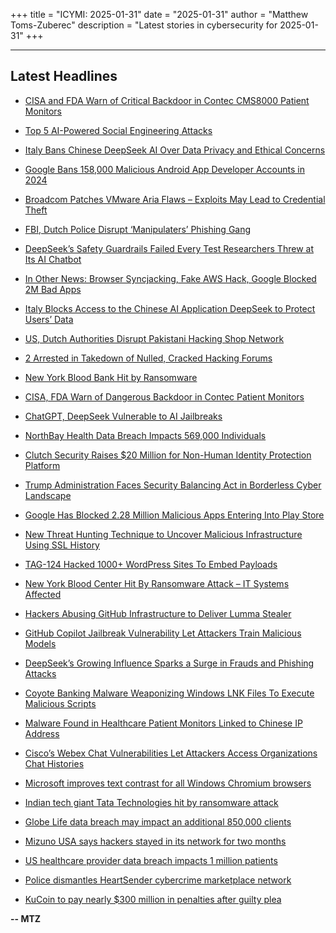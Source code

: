 +++
title = "ICYMI: 2025-01-31"
date = "2025-01-31"
author = "Matthew Toms-Zuberec"
description = "Latest stories in cybersecurity for 2025-01-31"
+++

---------------------------------------------------------------------------
## Latest Headlines
- [CISA and FDA Warn of Critical Backdoor in Contec CMS8000 Patient Monitors](https://thehackernews.com/2025/01/cisa-and-fda-warn-of-critical-backdoor.html)

- [Top 5 AI-Powered Social Engineering Attacks](https://thehackernews.com/2025/01/top-5-ai-powered-social-engineering.html)

- [Italy Bans Chinese DeepSeek AI Over Data Privacy and Ethical Concerns](https://thehackernews.com/2025/01/italy-bans-chinese-deepseek-ai-over.html)

- [Google Bans 158,000 Malicious Android App Developer Accounts in 2024](https://thehackernews.com/2025/01/google-bans-158000-malicious-android.html)

- [Broadcom Patches VMware Aria Flaws – Exploits May Lead to Credential Theft](https://thehackernews.com/2025/01/broadcom-patches-vmware-aria-flaws.html)

- [FBI, Dutch Police Disrupt ‘Manipulaters’ Phishing Gang](https://krebsonsecurity.com/2025/01/fbi-dutch-police-disrupt-manipulaters-phishing-gang/)

- [DeepSeek’s Safety Guardrails Failed Every Test Researchers Threw at Its AI Chatbot](https://www.wired.com/story/deepseeks-ai-jailbreak-prompt-injection-attacks/)

- [In Other News: Browser Syncjacking, Fake AWS Hack, Google Blocked 2M Bad Apps](https://www.securityweek.com/in-other-news-browser-syncjacking-fake-aws-hack-google-blocked-2m-bad-apps/)

- [Italy Blocks Access to the Chinese AI Application DeepSeek to Protect Users’ Data](https://www.securityweek.com/italy-blocks-access-to-the-chinese-ai-application-deepseek-to-protect-users-data/)

- [US, Dutch Authorities Disrupt Pakistani Hacking Shop Network](https://www.securityweek.com/us-dutch-authorities-disrupt-pakistani-hacking-shop-network/)

- [2 Arrested in Takedown of Nulled, Cracked Hacking Forums](https://www.securityweek.com/2-arrested-in-takedown-of-nulled-cracked-hacking-forums/)

- [New York Blood Bank Hit by Ransomware](https://www.securityweek.com/new-york-blood-bank-hit-by-ransomware/)

- [CISA, FDA Warn of Dangerous Backdoor in Contec Patient Monitors](https://www.securityweek.com/cisa-fda-warn-of-dangerous-backdoor-in-contec-patient-monitors/)

- [ChatGPT, DeepSeek Vulnerable to AI Jailbreaks](https://www.securityweek.com/ai-jailbreaks-target-chatgpt-deepseek-alibaba-qwen/)

- [NorthBay Health Data Breach Impacts 569,000 Individuals](https://www.securityweek.com/northbay-health-data-breach-impacts-569000-individuals/)

- [Clutch Security Raises $20 Million for Non-Human Identity Protection Platform](https://www.securityweek.com/clutch-security-raises-20-million-for-non-human-identity-protection-platform/)

- [Trump Administration Faces Security Balancing Act in Borderless Cyber Landscape](https://www.securityweek.com/trump-administration-faces-security-balancing-act-in-borderless-cyber-landscape/)

- [Google Has Blocked 2.28 Million Malicious Apps Entering Into Play Store](https://cybersecuritynews.com/google-has-blocked-2-28-million-malicious-apps/)

- [New Threat Hunting Technique to Uncover Malicious Infrastructure Using SSL History](https://cybersecuritynews.com/ssl-intelligence/)

- [TAG-124 Hacked 1000+ WordPress Sites To Embed Payloads](https://cybersecuritynews.com/tag-124-hacked-1000-wordpress-sites/)

- [New York Blood Center Hit By Ransomware Attack – IT Systems Affected](https://cybersecuritynews.com/new-york-blood-center-hit-by-ransomware-attack/)

- [Hackers Abusing GitHub Infrastructure to Deliver Lumma Stealer](https://cybersecuritynews.com/hackers-abusing-github-infrastructure/)

- [GitHub Copilot Jailbreak Vulnerability Let Attackers Train Malicious Models](https://cybersecuritynews.com/github-copilot-jailbreak-vulnerability/)

- [DeepSeek’s Growing Influence Sparks a Surge in Frauds and Phishing Attacks](https://cybersecuritynews.com/deepseek-sparks-a-surge-in-frauds-and-phishing-attacks/)

- [Coyote Banking Malware Weaponizing Windows LNK Files To Execute Malicious Scripts](https://cybersecuritynews.com/coyote-banking-malware-weaponizing-windows-lnk-files/)

- [Malware Found in Healthcare Patient Monitors Linked to Chinese IP Address](https://cybersecuritynews.com/malware-found-in-healthcare-patient-monitors/)

- [Cisco’s Webex Chat Vulnerabilities Let Attackers Access Organizations Chat Histories](https://cybersecuritynews.com/ciscos-webex-chat-vulnerabilities/)

- [Microsoft improves text contrast for all Windows Chromium browsers](https://www.bleepingcomputer.com/news/microsoft/microsoft-improves-text-contrast-for-all-windows-chromium-browsers/)

- [Indian tech giant Tata Technologies hit by ransomware attack](https://www.bleepingcomputer.com/news/security/indian-tech-giant-tata-technologies-hit-by-ransomware-attack/)

- [Globe Life data breach may impact an additional 850,000 clients](https://www.bleepingcomputer.com/news/security/globe-life-data-breach-may-impact-an-additional-850-000-clients/)

- [Mizuno USA says hackers stayed in its network for two months](https://www.bleepingcomputer.com/news/security/mizuno-usa-says-hackers-stayed-in-its-network-for-two-months/)

- [US healthcare provider data breach impacts 1 million patients](https://www.bleepingcomputer.com/news/security/data-breach-at-us-healthcare-provider-chc-impacts-1-million-patients/)

- [Police dismantles HeartSender cybercrime marketplace network](https://www.bleepingcomputer.com/news/security/police-dismantles-heartsender-cybercrime-marketplace-network/)

- [KuCoin to pay nearly $300 million in penalties after guilty plea](https://www.bleepingcomputer.com/news/cryptocurrency/kucoin-to-pay-nearly-300-million-in-penalties-after-guilty-plea/)

**-- MTZ**